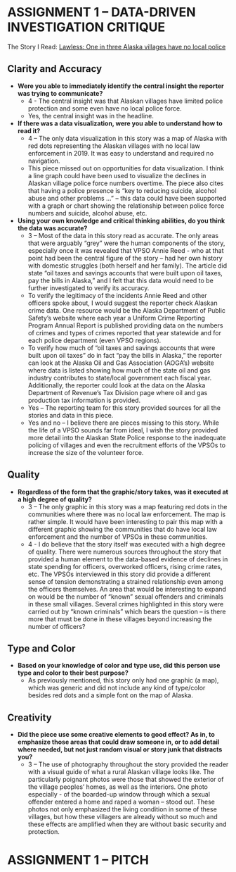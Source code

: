 # ASSIGNMENT 1 – DATA-DRIVEN INVESTIGATION CRITIQUE

The Story I Read: [Lawless: One in three Alaska villages have no local police](https://www.adn.com/alaska-news/lawless/2019/05/16/lawless-one-in-three-alaska-villages-have-no-local-police/)

## Clarity and Accuracy 

* **Were you able to immediately identify the central insight the reporter was trying to communicate?**
  * 4 - The central insight was that Alaskan villages have limited police protection and some even have no local police force.
  * Yes, the central insight was in the headline. 
* **If there was a data visualization, were you able to understand how to read it?** 
  * 4 – The only data visualization in this story was a map of Alaska with red dots representing the Alaskan villages with no local law enforcement in 2019. It was easy to understand and required no navigation.		
  * This piece missed out on opportunities for data visualization. I think a line graph could have been used to visualize the declines in Alaskan village police force numbers overtime. The piece also cites that having a police presence is “key to reducing suicide, alcohol abuse and other problems …” – this data could have been supported with a graph or chart showing the relationship between police force numbers and suicide, alcohol abuse, etc.
* **Using your own knowledge and critical thinking abilities, do you think the data was accurate?**
  * 3 – Most of the data in this story read as accurate. The only areas that were arguably “grey” were the human components of the story, especially once it was revealed that VPSO Annie Reed  - who at that point had been the central figure of the story – had her own history with domestic struggles (both herself and her family). 
  The article did state “oil taxes and savings accounts that were built upon oil taxes, pay the bills in Alaska,” and I felt that this data would need to be further investigated to verify its accuracy.
  * To verify the legitimacy of the incidents Annie Reed and other officers spoke about, I would suggest the reporter check Alaskan crime data. One resource would be the Alaska Department of Public Safety’s website where each year a Uniform Crime Reporting Program Annual Report is published providing data on the numbers of crimes and types of crimes reported that year statewide and for each police department (even VPSO regions).
  * To verify how much of “oil taxes and savings accounts that were built upon oil taxes” do in fact “pay the bills in Alaska,” the reporter can look at the Alaska Oil and Gas Association (AOGA’s) website where data is listed showing how much of the state oil and gas industry contributes to state/local government each fiscal year. Additionally, the reporter could look at the data on the Alaska Department of Revenue’s Tax Division page where oil and gas production tax information is provided.
  * Yes – The reporting team for this story provided sources for all the stories and data in this piece.
  * Yes and no – I believe there are pieces missing to this story. While the life of a VPSO sounds far from ideal, I wish the story provided more detail into the Alaskan State Police response to the inadequate policing of villages and even the recruitment efforts of the VPSOs to increase the size of the volunteer force.

## Quality 

* **Regardless of the form that the graphic/story takes, was it executed at a high degree of quality?** 
  * 3 – The only graphic in this story was a map featuring red dots in the communities where there was no local law enforcement. The map is rather simple. It would have been interesting to pair this map with a different graphic showing the communities that do have local law enforcement and the number of VPSOs in these communities. 
  * 4 - I do believe that the story itself was executed with a high degree of quality. There were numerous sources throughout the story that provided a human element to the data-based evidence of declines in state spending for officers, overworked officers, rising crime rates, etc. The VPSOs interviewed in this story did provide a different sense of tension demonstrating a strained relationship even among the officers themselves. An area that would be interesting to expand on would be the number of “known” sexual offenders and criminals in these small villages. Several crimes highlighted in this story were carried out by “known criminals” which bears the question – is there more that must be done in these villages beyond increasing the number of officers? 

## Type and Color 

* **Based on your knowledge of color and type use, did this person use type and color to their best purpose?**
  * As previously mentioned, this story only had one graphic (a map), which was generic and did not include any kind of type/color besides red dots and a simple font on the map of Alaska. 

## Creativity 

* **Did the piece use some creative elements to good effect? As in, to emphasize those areas that could draw someone in, or to add detail where needed, but not just random visual or story junk that distracts you?** 
  * 3 – The use of photography throughout the story provided the reader with a visual guide of what a rural Alaskan village looks like. The particularly poignant photos were those that showed the exterior of the village peoples’ homes, as well as the interiors. One photo especially - of the boarded-up window through which a sexual offender entered a home and raped a woman – stood out. These photos not only emphasized the living condition in some of these villages, but how these villagers are already without so much and these effects are amplified when they are without basic security and protection. 

# ASSIGNMENT 1 – PITCH

